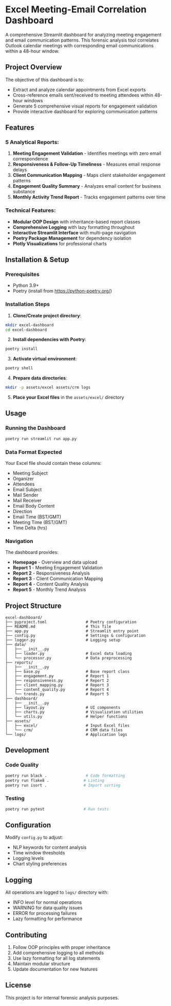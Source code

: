 # Excel Meeting-Email Correlation Dashboard

A comprehensive Streamlit dashboard for analyzing meeting engagement and email communication patterns. This forensic analysis tool correlates Outlook calendar meetings with corresponding email communications within a 48-hour window.

## Project Overview

The objective of this dashboard is to:
- Extract and analyze calendar appointments from Excel exports
- Cross-reference emails sent/received to meeting attendees within 48-hour windows
- Generate 5 comprehensive visual reports for engagement validation
- Provide interactive dashboard for exploring communication patterns

## Features

### 5 Analytical Reports:
1. **Meeting Engagement Validation** - Identifies meetings with zero email correspondence
2. **Responsiveness & Follow-Up Timeliness** - Measures email response delays
3. **Client Communication Mapping** - Maps client stakeholder engagement patterns
4. **Engagement Quality Summary** - Analyzes email content for business substance
5. **Monthly Activity Trend Report** - Tracks engagement patterns over time

### Technical Features:
- **Modular OOP Design** with inheritance-based report classes
- **Comprehensive Logging** with lazy formatting throughout
- **Interactive Streamlit Interface** with multi-page navigation
- **Poetry Package Management** for dependency isolation
- **Plotly Visualizations** for professional charts

## Installation & Setup

### Prerequisites
- Python 3.9+
- Poetry (install from https://python-poetry.org/)

### Installation Steps

1. **Clone/Create project directory**:
```bash
mkdir excel-dashboard
cd excel-dashboard
```

2. **Install dependencies with Poetry**:
```bash
poetry install
```

3. **Activate virtual environment**:
```bash
poetry shell
```

4. **Prepare data directories**:
```bash
mkdir -p assets/excel assets/crm logs
```

5. **Place your Excel files** in the `assets/excel/` directory

## Usage

### Running the Dashboard
```bash
poetry run streamlit run app.py
```

### Data Format Expected
Your Excel file should contain these columns:
- Meeting Subject
- Organizer  
- Attendees
- Email Subject
- Mail Sender
- Mail Receiver
- Email Body Content
- Direction
- Email Time (BST/GMT)
- Meeting Time (BST/GMT)
- Time Delta (hrs)

### Navigation
The dashboard provides:
- **Homepage** - Overview and data upload
- **Report 1** - Meeting Engagement Validation
- **Report 2** - Responsiveness Analysis  
- **Report 3** - Client Communication Mapping
- **Report 4** - Content Quality Analysis
- **Report 5** - Monthly Trend Analysis

## Project Structure

```
excel-dashboard/
├── pyproject.toml                 # Poetry configuration
├── README.md                      # This file
├── app.py                         # Streamlit entry point
├── config.py                      # Settings & configuration
├── logger.py                      # Logging setup
├── data/
│   ├── __init__.py
│   ├── loader.py                  # Excel data loading
│   └── processor.py               # Data preprocessing
├── reports/
│   ├── __init__.py
│   ├── base.py                    # Base report class
│   ├── engagement.py              # Report 1
│   ├── responsiveness.py          # Report 2
│   ├── client_mapping.py          # Report 3
│   ├── content_quality.py         # Report 4
│   └── trends.py                  # Report 5
├── dashboard/
│   ├── __init__.py
│   ├── layout.py                  # UI components
│   ├── charts.py                  # Visualization utilities
│   └── utils.py                   # Helper functions
├── assets/
│   ├── excel/                     # Input Excel files
│   └── crm/                       # CRM data files
└── logs/                          # Application logs
```

## Development

### Code Quality
```bash
poetry run black .                 # Code formatting
poetry run flake8 .               # Linting
poetry run isort .                # Import sorting
```

### Testing
```bash
poetry run pytest                 # Run tests
```

## Configuration

Modify `config.py` to adjust:
- NLP keywords for content analysis
- Time window thresholds
- Logging levels
- Chart styling preferences

## Logging

All operations are logged to `logs/` directory with:
- INFO level for normal operations
- WARNING for data quality issues
- ERROR for processing failures
- Lazy formatting for performance

## Contributing

1. Follow OOP principles with proper inheritance
2. Add comprehensive logging to all methods
3. Use lazy formatting for all log statements
4. Maintain modular structure
5. Update documentation for new features

## License

This project is for internal forensic analysis purposes.